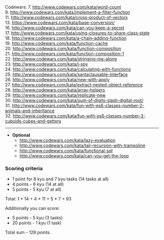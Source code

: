 Codewars:
   7. http://www.codewars.com/kata/word-count  
   9. http://www.codewars.com/kata/implement-a-filter-function  
   11. http://www.codewars.com/kata/cross-product-of-vectors  
   13. https://www.codewars.com/kata/base-conversion/  
   16. http://www.codewars.com/kata/can-you-keep-a-secret  
   17. http://www.codewars.com/kata/using-closures-to-share-class-state  
   18. http://www.codewars.com/kata/a-chain-adding-function  
   19. http://www.codewars.com/kata/function-cache  
   20. http://www.codewars.com/kata/function-composition  
   21. http://www.codewars.com/kata/function-composition-1  
   22. http://www.codewars.com/kata/stringing-me-along  
   23. http://www.codewars.com/kata/i-spy  
   24. http://www.codewars.com/kata/calculating-with-functions  
   25. http://www.codewars.com/kata/santaclausable-interface  
   26. http://www.codewars.com/kata/new-with-apply  
   27. http://www.codewars.com/kata/extract-nested-object-reference  
   28. http://www.codewars.com/kata/array-helpers  
   29. http://www.codewars.com/kata/replicate-new  
   30. http://www.codewars.com/kata/sum-of-digits-slash-digital-root/  
   31. http://www.codewars.com/kata/fun-with-es6-classes-number-2-animals-and-inheritance  
   32. http://www.codewars.com/kata/fun-with-es6-classes-number-3-cuboids-cubes-and-getters  

   ---
     
  - __Optional__
     - http://www.codewars.com/kata/lazy-evaluation  
     - http://www.codewars.com/kata/tail-recursion-with-trampoline  
     - http://www.codewars.com/kata/functional-sql  
     - http://www.codewars.com/kata/can-you-get-the-loop  
  
  ### Scoring criteria
*  1 point for 8 kyu and 7 kyu tasks (14 tasks at all)
*  4 points - 6 kyu (14 at all)
*  5 points - 5 kyu (7 at all)

Total: 1 * 14 + 4 * 11 + 5 * 7  = 93

Additionally you can score:
*  5 points - 5 kyu (3 tasks)
*  20 points - 1 kyu (1 task)

Total sum - 128 points. 
